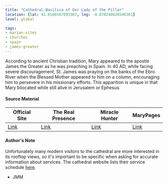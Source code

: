 ```yaml
---
title: "Cathedral-Basilica of Our Lady of the Pillar"
location: {lat: 41.6566567693307, lng: -0.878240620546361}
level: global

tags:
- marian-sites
- churches
- spain
- james-greater
---
```


According to ancient Christian tradition, Mary appeared to the apostle James the Greater as he was preaching in Spain.  In 40 AD, while facing severe discouragement, St. James was praying on the banks of the Ebro River when the Blessed Mother appeared to him on a column, encouraging him to persevere in his missionary efforts.  This apparition is unique in that Mary bilocated while still alive in Jerusalem or Ephesus.

#### Source Material

| Official Site | The Real Presence | Miracle Hunter | MaryPages |
| --- | --- | --- | --- |
| [Link](https://catedraldezaragoza.es/basilica/) | [Link](http://www.therealpresence.org/eucharst/misc/BVM/09_ZARAGOZA_60x96.pdf) | [Link](https://www.miraclehunter.com/marian_apparitions/approved_apparitions/zaragoza/index.html) | [Link](https://www.marypages.com/our-lady-of-the-pillar.html) |

#### Author's Note

Unfortunately many modern visitors to the cathedral are more interested in its rooftop views, so it's important to be specific when asking for accurate information about services.  The cathedral website lists their service schedule [here](https://catedraldezaragoza.es/culto/).

- JMM
